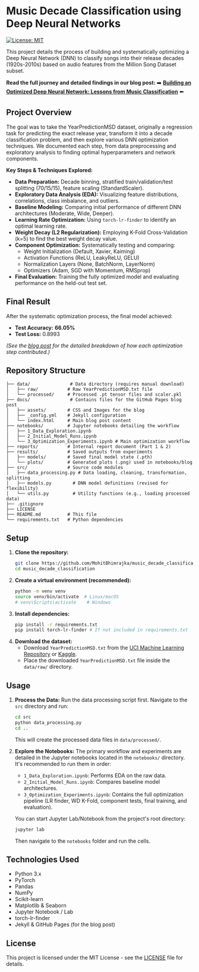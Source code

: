 # Music Decade Classification using Deep Neural Networks

[![License: MIT](https://img.shields.io/badge/License-MIT-yellow.svg)](https://opensource.org/licenses/MIT)

This project details the process of building and systematically optimizing a Deep Neural Network (DNN) to classify songs into their release decades (1920s-2010s) based on audio features from the Million Song Dataset subset.

**Read the full journey and detailed findings in our blog post:**
➡️ **[Building an Optimized Deep Neural Network: Lessons from Music Classification](https://mohitbhimrajka.com/blog/music_decade_classification)** ⬅️

## Project Overview

The goal was to take the YearPredictionMSD dataset, originally a regression task for predicting the exact release year, transform it into a decade classification problem, and then explore various DNN optimization techniques. We documented each step, from data preprocessing and exploratory analysis to finding optimal hyperparameters and network components.

**Key Steps & Techniques Explored:**

*   **Data Preparation:** Decade binning, stratified train/validation/test splitting (70/15/15), feature scaling (StandardScaler).
*   **Exploratory Data Analysis (EDA):** Visualizing feature distributions, correlations, class imbalance, and outliers.
*   **Baseline Modeling:** Comparing initial performance of different DNN architectures (Moderate, Wide, Deeper).
*   **Learning Rate Optimization:** Using `torch-lr-finder` to identify an optimal learning rate.
*   **Weight Decay (L2 Regularization):** Employing K-Fold Cross-Validation (k=5) to find the best weight decay value.
*   **Component Optimization:** Systematically testing and comparing:
    *   Weight Initialization (Default, Xavier, Kaiming)
    *   Activation Functions (ReLU, LeakyReLU, GELU)
    *   Normalization Layers (None, BatchNorm, LayerNorm)
    *   Optimizers (Adam, SGD with Momentum, RMSprop)
*   **Final Evaluation:** Training the fully optimized model and evaluating performance on the held-out test set.

## Final Result

After the systematic optimization process, the final model achieved:

*   **Test Accuracy:** **66.05%**
*   **Test Loss:** 0.8993

*(See the [blog post](https://mohitbhimrajka.github.io/music_decade_classification/) for the detailed breakdown of how each optimization step contributed.)*

## Repository Structure

```
├── data/               # Data directory (requires manual download)
│   ├── raw/           # Raw YearPredictionMSD.txt file
│   └── processed/     # Processed .pt tensor files and scaler.pkl
├── docs/               # Contains files for the GitHub Pages blog post
│   ├── assets/        # CSS and Images for the blog
│   ├── _config.yml    # Jekyll configuration
│   └── index.html     # Main blog post content
├── notebooks/         # Jupyter notebooks detailing the workflow
│   ├── 1_Data_Exploration.ipynb
│   ├── 2_Initial_Model_Runs.ipynb
│   └── 3_Optimization_Experiments.ipynb # Main optimization workflow
├── reports/           # Internal report document (Part 1 & 2)
├── results/           # Saved outputs from experiments
│   ├── models/        # Saved final model state (.pth)
│   └── plots/         # Generated plots (.png) used in notebooks/blog
├── src/               # Source code modules
│   ├── data_processing.py # Data loading, cleaning, transformation, splitting
│   ├── models.py        # DNN model definitions (revised for flexibility)
│   └── utils.py         # Utility functions (e.g., loading processed data)
├── .gitignore
├── LICENSE
├── README.md          # This file
└── requirements.txt   # Python dependencies
```

## Setup

1.  **Clone the repository:**
    ```bash
    git clone https://github.com/MohitBhimrajka/music_decade_classification.git
    cd music_decade_classification
    ```
2.  **Create a virtual environment (recommended):**
    ```bash
    python -m venv venv
    source venv/bin/activate  # Linux/macOS
    # venv\Scripts\activate    # Windows
    ```
3.  **Install dependencies:**
    ```bash
    pip install -r requirements.txt
    pip install torch-lr-finder # If not included in requirements.txt
    ```
4.  **Download the dataset:**
    *   Download `YearPredictionMSD.txt` from the [UCI Machine Learning Repository](https://archive.ics.uci.edu/dataset/203/yearpredictionmsd) or [Kaggle](https://www.kaggle.com/datasets/uciml/millionsongdataset).
    *   Place the downloaded `YearPredictionMSD.txt` file inside the `data/raw/` directory.

## Usage

1.  **Process the Data:** Run the data processing script first. Navigate to the `src` directory and run:
    ```bash
    cd src
    python data_processing.py
    cd ..
    ```
    This will create the processed data files in `data/processed/`.

2.  **Explore the Notebooks:** The primary workflow and experiments are detailed in the Jupyter notebooks located in the `notebooks/` directory. It's recommended to run them in order:
    *   `1_Data_Exploration.ipynb`: Performs EDA on the raw data.
    *   `2_Initial_Model_Runs.ipynb`: Compares baseline model architectures.
    *   `3_Optimization_Experiments.ipynb`: Contains the full optimization pipeline (LR finder, WD K-Fold, component tests, final training, and evaluation).

    You can start Jupyter Lab/Notebook from the project's root directory:
    ```bash
    jupyter lab
    ```
    Then navigate to the `notebooks` folder and run the cells.

## Technologies Used

*   Python 3.x
*   PyTorch
*   Pandas
*   NumPy
*   Scikit-learn
*   Matplotlib & Seaborn
*   Jupyter Notebook / Lab
*   torch-lr-finder
*   Jekyll & GitHub Pages (for the blog post)

## License

This project is licensed under the MIT License - see the [LICENSE](LICENSE) file for details.
